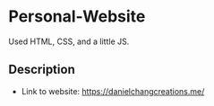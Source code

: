 # Personal-Website

Used HTML, CSS, and a little JS. 

## Description

* Link to website: https://danielchangcreations.me/
